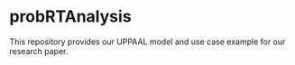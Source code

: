 # probRTAnalysis
This repository provides our UPPAAL model and use case example for our research paper.
